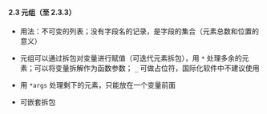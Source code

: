#### 2.3 元组（至 2.3.3）

- 用法：不可变的列表；没有字段名的记录，是字段的集合（元素总数和位置的意义）

- 元组可以通过拆包对变量进行赋值（可迭代元素拆包），用 `*` 处理多余的元素；可以将变量拆解作为函数参数； `_` 可做占位符，国际化软件中不建议使用

- 用 `*args` 处理剩下的元素，只能放在一个变量前面

- 可嵌套拆包
